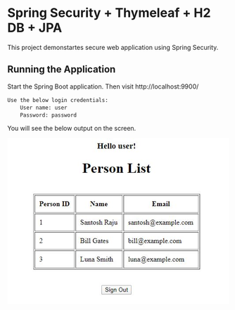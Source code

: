 # Spring Security + Thymeleaf + H2 DB + JPA
This project demonstartes secure web application using Spring Security.

## Running the Application

Start the Spring Boot application. 
Then visit http://localhost:9900/

```bash
Use the below login credentials:
    User name: user
    Password: password
```

You will see the below output on the screen.

![Output](https://github.com/codelovin-projects/spring-security-thymeleaf-jpa-demo/blob/master/src/main/resources/static/images/output.JPG)

